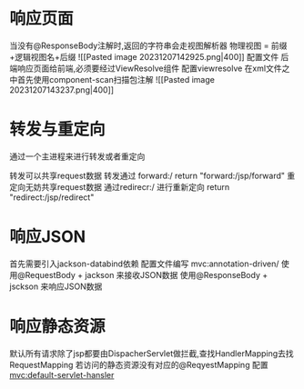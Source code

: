 # 响应页面
当没有@ResponseBody注解时,返回的字符串会走视图解析器
物理视图 = 前缀+逻辑视图名+后缀
![[Pasted image 20231207142925.png|400]]
配置文件 后端响应页面给前端,必须要经过ViewResolve组件
配置viewresolve
在xml文件之中首先使用component-scan扫描包注解
![[Pasted image 20231207143237.png|400]]
# 转发与重定向
通过一个主进程来进行转发或者重定向

转发可以共享request数据  转发通过 forward:/ 
	return "forward:/jsp/forward"
重定向无妨共享request数据 通过redirecr:/ 进行重新定向
	return "redirect:/jsp/redirect"
# 响应JSON
首先需要引入jackson-databind依赖
配置文件编写 mvc:annotation-driven/
使用@RequestBody + jackson 来接收JSON数据
使用@ResponseBody + jsckson 来响应JSON数据
# 响应静态资源
默认所有请求除了jsp都要由DispacherServlet做拦截,查找HandlerMapping去找RequestMapping
若访问的静态资源没有对应的@ReqyestMapping
配置 <mvc:default-servlet-hansler>